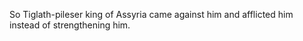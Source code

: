 So Tiglath-pileser king of Assyria came against him and afflicted him instead of strengthening him.

